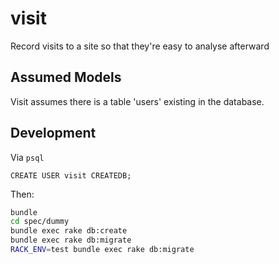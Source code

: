 visit
=====

Record visits to a site so that they're easy to analyse afterward

Assumed Models
--------------

Visit assumes there is a table 'users' existing in the database.

Development
-----------

Via <code>psql</code>
```psql
CREATE USER visit CREATEDB;
```

Then:
```bash
bundle
cd spec/dummy
bundle exec rake db:create
bundle exec rake db:migrate
RACK_ENV=test bundle exec rake db:migrate
```
